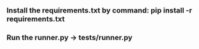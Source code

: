 ### Install the requirements.txt by command: pip install -r requirements.txt

### Run the runner.py -> tests/runner.py